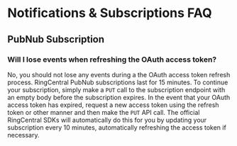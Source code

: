 # Notifications & Subscriptions FAQ

## PubNub Subscription

### Will I lose events when refreshing the OAuth access token?

No, you should not lose any events during a the OAuth access token refresh process. RingCentral PubNub subscriptions last for 15 minutes. To continue your subscription, simply make a `PUT` call to the subscription endpoint with an empty body before the subscription expires. In the event that your OAuth access token has expired, request a new access token using the refresh token or other manner and then make the `PUT` API call. The official RingCentral SDKs will automatically do this for you by updating your subscription every 10 minutes, automatically refreshing the access token if necessary.
